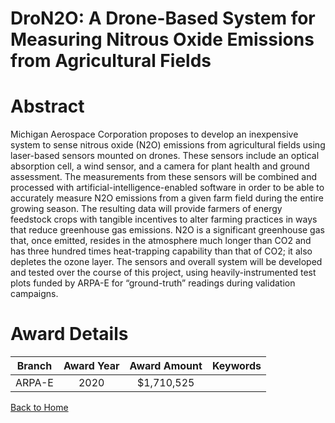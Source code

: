 
DroN2O: A Drone-Based System for Measuring Nitrous Oxide Emissions from Agricultural Fields
===========================================================================================

# Abstract


Michigan Aerospace Corporation proposes to develop an inexpensive system to sense nitrous
oxide (N2O) emissions from agricultural fields using laser-based sensors mounted on drones.
These sensors include an optical absorption cell, a wind sensor, and a camera for plant health and
ground assessment. The measurements from these sensors will be combined and processed with
artificial-intelligence-enabled software in order to be able to accurately measure N2O emissions
from a given farm field during the entire growing season. The resulting data will provide
farmers of energy feedstock crops with tangible incentives to alter farming practices in ways that
reduce greenhouse gas emissions. N2O is a significant greenhouse gas that, once emitted, resides
in the atmosphere much longer than CO2 and has three hundred times heat-trapping capability
than that of CO2; it also depletes the ozone layer. The sensors and overall system will be
developed and tested over the course of this project, using heavily-instrumented test plots funded
by ARPA-E for “ground-truth” readings during validation campaigns.  

# Award Details

|Branch|Award Year|Award Amount|Keywords|
| :---: | :---: | :---: | :---: |
|ARPA-E|2020|$1,710,525||
  
  


[Back to Home](https://github.com/chrischow/dod_sbir_awards/Reports/CC/#717)